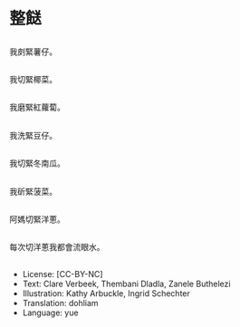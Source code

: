 # 整餸

##
我㓟緊薯仔。

##
我切緊椰菜。

##
我磨緊紅蘿蔔。

##
我洗緊豆仔。

##
我切緊冬南瓜。

##
我斫緊菠菜。

##
阿媽切緊洋蔥。

##
每次切洋蔥我都會流眼水。

##
* License: [CC-BY-NC]
* Text: Clare Verbeek, Thembani Dladla, Zanele Buthelezi
* Illustration: Kathy Arbuckle, Ingrid Schechter
* Translation: dohliam
* Language: yue
